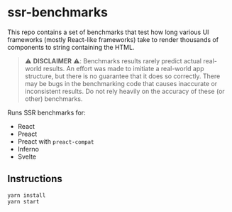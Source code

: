 # ssr-benchmarks

This repo contains a set of benchmarks that test how long various UI frameworks (mostly React-like frameworks) take to render 
thousands of components to string containing the HTML.

> ⚠️ **DISCLAIMER** ⚠️: Benchmarks results rarely predict actual real-world results. An effort was made to imitiate a real-world app structure, but there is no guarantee that it does so correctly. There may be bugs in the benchmarking code
that causes inaccurate or inconsistent results. Do not rely heavily on the accuracy of these (or other) benchmarks.

Runs SSR benchmarks for:

* React
* Preact
* Preact with `preact-compat`
* Inferno
* Svelte

## Instructions

```
yarn install
yarn start
```

